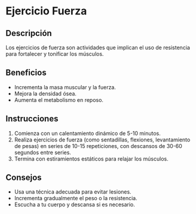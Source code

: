 # Ejercicio Fuerza
## Descripción
Los ejercicios de fuerza son actividades que implican el uso de resistencia para fortalecer y tonificar los músculos.

## Beneficios
- Incrementa la masa muscular y la fuerza.
- Mejora la densidad ósea.
- Aumenta el metabolismo en reposo.

## Instrucciones
1. Comienza con un calentamiento dinámico de 5-10 minutos.
2. Realiza ejercicios de fuerza (como sentadillas, flexiones, levantamiento de pesas) en series de 10-15 repeticiones, con descansos de 30-60 segundos entre series.
3. Termina con estiramientos estáticos para relajar los músculos.

## Consejos
- Usa una técnica adecuada para evitar lesiones.
- Incrementa gradualmente el peso o la resistencia.
- Escucha a tu cuerpo y descansa si es necesario.